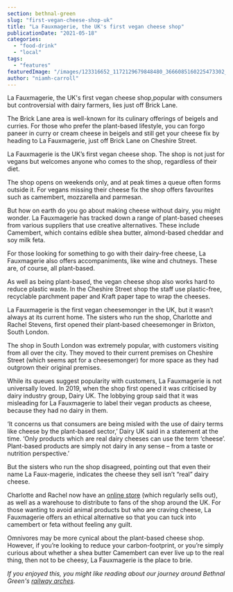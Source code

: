 ```yaml
---
section: bethnal-green
slug: "first-vegan-cheese-shop-uk"
title: "La Fauxmagerie, the UK's first vegan cheese shop"
publicationDate: "2021-05-18"
categories: 
  - "food-drink"
  - "local"
tags: 
  - "features"
featuredImage: "/images/123316652_1172129679848480_3666085160225473302_n.jpg"
author: "niamh-carroll"
---
```


La Fauxmagerie, the UK's first vegan cheese shop,popular with consumers but controversial with dairy farmers, lies just off Brick Lane. 

The Brick Lane area is well-known for its culinary offerings of beigels and curries. For those who prefer the plant-based lifestyle, you can forgo paneer in curry or cream cheese in beigels and still get your cheese fix by heading to La Fauxmagerie, just off Brick Lane on Cheshire Street. 

La Fauxmagerie is the UK’s first vegan cheese shop. The shop is not just for vegans but welcomes anyone who comes to the shop, regardless of their diet.

The shop opens on weekends only, and at peak times a queue often forms outside it. For vegans missing their cheese fix the shop offers favourites such as camembert, mozzarella and parmesan. 

But how on earth do you go about making cheese without dairy, you might wonder. La Fauxmagerie has tracked down a range of plant-based cheeses from various suppliers that use creative alternatives. These include Camembert, which contains edible shea butter, almond-based cheddar and soy milk feta. 

For those looking for something to go with their dairy-free cheese, La Fauxmagerie also offers accompaniments, like wine and chutneys. These are, of course, all plant-based. 

As well as being plant-based, the vegan cheese shop also works hard to reduce plastic waste. In the Cheshire Street shop the staff use plastic-free, recyclable parchment paper and Kraft paper tape to wrap the cheeses.

La Fauxmagerie is the first vegan cheesemonger in the UK, but it wasn’t always at its current home. The sisters who run the shop, Charlotte and Rachel Stevens, first opened their plant-based cheesemonger in Brixton, South London.

The shop in South London was extremely popular, with customers visiting from all over the city. They moved to their current premises on Cheshire Street (which seems apt for a cheesemonger) for more space as they had outgrown their original premises. 

While its queues suggest popularity with customers, La Fauxmagerie is not universally loved. In 2019, when the shop first opened it was criticised by dairy industry group, Dairy UK. The lobbying group said that it was misleading for La Fauxmagerie to label their vegan products as cheese, because they had no dairy in them. 

‘It concerns us that consumers are being misled with the use of dairy terms like cheese by the plant-based sector,’ Dairy UK said in a statement at the time. ‘Only products which are real dairy cheeses can use the term ‘cheese’. Plant-based products are simply not dairy in any sense – from a taste or nutrition perspective.’

But the sisters who run the shop disagreed, pointing out that even their name La Faux-magerie, indicates the cheese they sell isn’t “real” dairy cheese. 

Charlotte and Rachel now have an [online store](https://lafauxmagerie.com/) (which regularly sells out), as well as a warehouse to distribute to fans of the shop around the UK. For those wanting to avoid animal products but who are craving cheese, La Fauxmagerie offers an ethical alternative so that you can tuck into camembert or feta without feeling any guilt. 

Omnivores may be more cynical about the plant-based cheese shop. However, if you’re looking to reduce your carbon-footprint, or you’re simply curious about whether a shea butter Camembert can ever live up to the real thing, then not to be cheesy, La Fauxmagerie is the place to brie.

_If you enjoyed this, you might like reading about our journey around Bethnal Green's [railway arches](https://bethnalgreenlondon.co.uk/discovering-railway-arches/)_.
